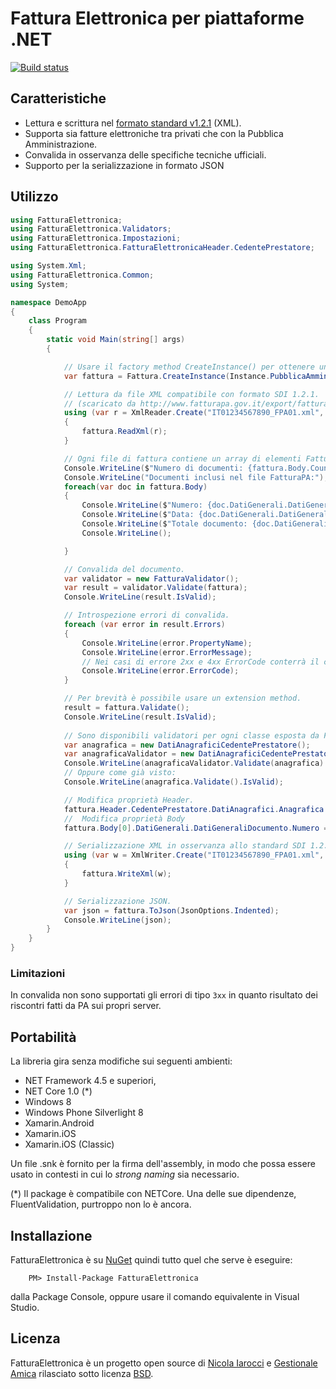 ﻿# Fattura Elettronica per piattaforme .NET

[![Build status](https://ci.appveyor.com/api/projects/status/gft4hjbct0xgwogq?svg=true)](https://ci.appveyor.com/project/nicolaiarocci/fatturaelettronica-net)

## Caratteristiche
- Lettura e scrittura nel [formato standard v1.2.1][pa] (XML).
- Supporta sia fatture elettroniche tra privati che con la Pubblica Amministrazione.
- Convalida in osservanza delle specifiche tecniche ufficiali.
- Supporto per la serializzazione in formato JSON

## Utilizzo
```cs
using FatturaElettronica;
using FatturaElettronica.Validators;
using FatturaElettronica.Impostazioni;
using FatturaElettronica.FatturaElettronicaHeader.CedentePrestatore;

using System.Xml;
using FatturaElettronica.Common;
using System;

namespace DemoApp
{
    class Program
    {
        static void Main(string[] args)
        {

            // Usare il factory method CreateInstance() per ottenere una istanza di Fattura.
            var fattura = Fattura.CreateInstance(Instance.PubblicaAmministrazione);

            // Lettura da file XML compatibile con formato SDI 1.2.1.
            // (scaricato da http://www.fatturapa.gov.it/export/fatturazione/it/normativa/f-2.htm)
            using (var r = XmlReader.Create("IT01234567890_FPA01.xml", new XmlReaderSettings { IgnoreWhitespace = true })) 
            {
                fattura.ReadXml(r);
            }

            // Ogni file di fattura contiene un array di elementi FatturaElettronicaBody.
            Console.WriteLine($"Numero di documenti: {fattura.Body.Count}.");
            Console.WriteLine("Documenti inclusi nel file FatturaPA:");
            foreach(var doc in fattura.Body)
            {
                Console.WriteLine($"Numero: {doc.DatiGenerali.DatiGeneraliDocumento.Numero}");
                Console.WriteLine($"Data: {doc.DatiGenerali.DatiGeneraliDocumento.Data.ToShortDateString()}");
                Console.WriteLine($"Totale documento: {doc.DatiGenerali.DatiGeneraliDocumento.ImportoTotaleDocumento}");
                Console.WriteLine();

            }

            // Convalida del documento.
            var validator = new FatturaValidator();
            var result = validator.Validate(fattura);
            Console.WriteLine(result.IsValid);

            // Introspezione errori di convalida.
            foreach (var error in result.Errors)
            {
                Console.WriteLine(error.PropertyName);
                Console.WriteLine(error.ErrorMessage);
                // Nei casi di errore 2xx e 4xx ErrorCode conterrà il codice errore (es: "00423").
                Console.WriteLine(error.ErrorCode);
            }

            // Per brevità è possibile usare un extension method.
            result = fattura.Validate();
            Console.WriteLine(result.IsValid);
            
            // Sono disponibili validatori per ogni classe esposta da FatturaElettronica.
            var anagrafica = new DatiAnagraficiCedentePrestatore();
            var anagraficaValidator = new DatiAnagraficiCedentePrestatoreValidator();
            Console.WriteLine(anagraficaValidator.Validate(anagrafica).IsValid);
            // Oppure come già visto:
            Console.WriteLine(anagrafica.Validate().IsValid);

            // Modifica proprietà Header.
            fattura.Header.CedentePrestatore.DatiAnagrafici.Anagrafica.Denominazione = "Bianchi Srl";
            //  Modifica proprietà Body
            fattura.Body[0].DatiGenerali.DatiGeneraliDocumento.Numero = "12345";

            // Serializzazione XML in osservanza allo standard SDI 1.2.1.
            using (var w = XmlWriter.Create("IT01234567890_FPA01.xml", new XmlWriterSettings { Indent = true }))
            {
                fattura.WriteXml(w);
            }

            // Serializzazione JSON.
            var json = fattura.ToJson(JsonOptions.Indented);
            Console.WriteLine(json);
        }
    }
}
```
### Limitazioni
In convalida non sono supportati gli errori di tipo `3xx` in quanto risultato dei riscontri fatti da PA sui propri server. 

## Portabilità
La libreria gira senza modifiche sui seguenti ambienti:

- NET Framework 4.5 e superiori,
- NET Core 1.0 (*)
- Windows 8
- Windows Phone Silverlight 8
- Xamarin.Android
- Xamarin.iOS
- Xamarin.iOS (Classic)

Un file .snk è fornito per la firma dell'assembly, in modo che possa essere usato in contesti in cui lo *strong naming* sia necessario.

(*) Il package è compatibile con NETCore. Una delle sue dipendenze, FluentValidation, purtroppo non lo è ancora.

## Installazione
FatturaElettronica è su [NuGet][nuget] quindi tutto quel che serve è eseguire:

```
	PM> Install-Package FatturaElettronica
```
dalla Package Console, oppure usare il comando equivalente in Visual Studio.

## Licenza
FatturaElettronica è un progetto open source di [Nicola Iarocci][ni] e [Gestionale Amica][ga] rilasciato sotto licenza [BSD][bsd].

[pa]: http://www.fatturapa.gov.it/export/fatturazione/sdi/Specifiche_tecniche_del_formato_FatturaPA_v1.2.1.pdf 
[bo]: http://github.com/FatturaElettronica/BusinessObjects 
[bsd]: http://github.com/FatturaElettronica/FatturaElettronica.NET/blob/master/LICENSE
[ga]: http://gestionaleamica.com
[ni]: https://nicolaiarocci.com
[nuget]: https://www.nuget.org/packages/FatturaElettronica/
